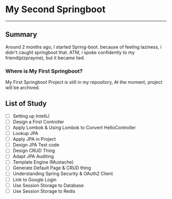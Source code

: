 # My Second Springboot

---

## Summary
Around 2 months ago, I started Spring-boot. because of feeling laziness, i didn't caught springboot that.
ATM, i spoke confidently to my friend(plzprayme), but it became lied.

### Where is My First Springboot?
My First Springboot Project is still in my repository, At the moment, project will be archived.

## List of Study
- [ ] Setting up IntelliJ
- [ ] Design a First Controller
- [ ] Apply Lombok & Using Lombok to Convert HelloController
- [ ] Lookup JPA
- [ ] Apply JPA in Project
- [ ] Design JPA Test code 
- [ ] Design CRUD Thing
- [ ] Adapt JPA Auditing
- [ ] Template Engine (Mustache)
- [ ] Generate Default Page & CRUD thing
- [ ] Understanding Spring Security & OAuth2 Client
- [ ] Link to Google Login
- [ ] Use Session Storage to Database
- [ ] Use Session Storage to Redis